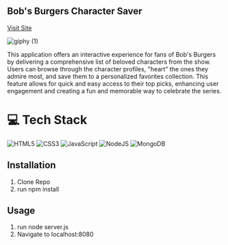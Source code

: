 ## Bob's Burgers Character Saver

<a href="https://bobs-burger-site.onrender.com/" rel="bobs burgers site">Visit Site</a>

![giphy (1)](https://github.com/user-attachments/assets/cb8ba1e8-b6ce-4ee6-a191-754a57380fb3)

<p>This application offers an interactive experience for fans of Bob's Burgers by delivering a comprehensive list of beloved characters from the show. Users can browse through the character profiles, "heart" the ones they admire most, and save them to a personalized favorites collection. This feature allows for quick and easy access to their top picks, enhancing user engagement and creating a fun and memorable way to celebrate the series.</p>

# 💻 Tech Stack
<!-- Badges from https://github.com/Ileriayo/markdown-badges -->
![HTML5](https://img.shields.io/badge/html5-%23E34F26.svg?style=for-the-badge&logo=html5&logoColor=white)
![CSS3](https://img.shields.io/badge/css3-%231572B6.svg?style=for-the-badge&logo=css3&logoColor=white)
![JavaScript](https://img.shields.io/badge/javascript-%23323330.svg?style=for-the-badge&logo=javascript&logoColor=%23F7DF1E)
![NodeJS](https://img.shields.io/badge/node.js-6DA55F?style=for-the-badge&logo=node.js&logoColor=white)
![MongoDB](https://img.shields.io/badge/MongoDB-%234ea94b.svg?style=for-the-badge&logo=mongodb&logoColor=white)

## Installation
<ol>
  <li>Clone Repo</li>
  <li> run npm install</li>
</ol>

## Usage
<ol>
  <li>run node server.js</li>
  <li>Navigate to localhost:8080</li>
</ol>
